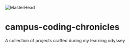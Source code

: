 ![MasterHead](https://old.disruptafrica.com/wp-content/uploads/2015/09/wethinkcode.png)

# campus-coding-chronicles
A collection of projects crafted during my learning odyssey
